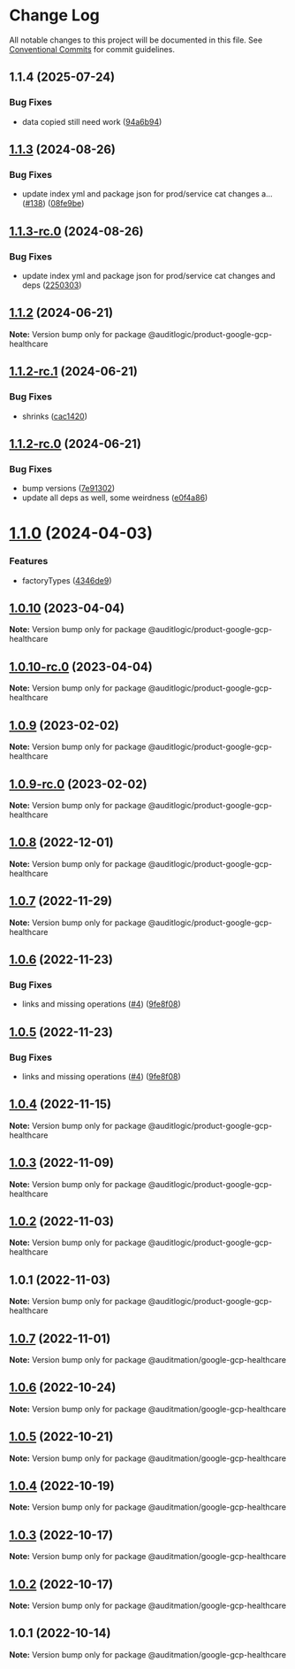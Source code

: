 # Change Log

All notable changes to this project will be documented in this file.
See [Conventional Commits](https://conventionalcommits.org) for commit guidelines.

## 1.1.4 (2025-07-24)


### Bug Fixes

* data copied still need work ([94a6b94](https://github.com/zerobias-org/product/commit/94a6b942fb0516367548599d739529536132755a))





## [1.1.3](https://github.com/auditlogic/product/compare/@auditlogic/product-google-gcp-healthcare@1.1.2...@auditlogic/product-google-gcp-healthcare@1.1.3) (2024-08-26)


### Bug Fixes

* update index yml and package json for prod/service cat changes a… ([#138](https://github.com/auditlogic/product/issues/138)) ([08fe9be](https://github.com/auditlogic/product/commit/08fe9beb1c8457462a19bc69caa02e6212d97e1a))





## [1.1.3-rc.0](https://github.com/auditlogic/product/compare/@auditlogic/product-google-gcp-healthcare@1.1.2...@auditlogic/product-google-gcp-healthcare@1.1.3-rc.0) (2024-08-26)


### Bug Fixes

* update index yml and package json for prod/service cat changes and deps ([2250303](https://github.com/auditlogic/product/commit/225030363a363608240135b7ebed386b28f01e4b))





## [1.1.2](https://github.com/auditlogic/product/compare/@auditlogic/product-google-gcp-healthcare@1.1.2-rc.1...@auditlogic/product-google-gcp-healthcare@1.1.2) (2024-06-21)

**Note:** Version bump only for package @auditlogic/product-google-gcp-healthcare





## [1.1.2-rc.1](https://github.com/auditlogic/product/compare/@auditlogic/product-google-gcp-healthcare@1.1.2-rc.0...@auditlogic/product-google-gcp-healthcare@1.1.2-rc.1) (2024-06-21)


### Bug Fixes

* shrinks ([cac1420](https://github.com/auditlogic/product/commit/cac14200fefcd8183ab69fe89a47bd3f70f563e9))





## [1.1.2-rc.0](https://github.com/auditlogic/product/compare/@auditlogic/product-google-gcp-healthcare@1.1.0...@auditlogic/product-google-gcp-healthcare@1.1.2-rc.0) (2024-06-21)


### Bug Fixes

* bump versions ([7e91302](https://github.com/auditlogic/product/commit/7e913023b8b312150ed7762c32fbbe616be71de5))
* update all deps as well, some weirdness ([e0f4a86](https://github.com/auditlogic/product/commit/e0f4a864714e2d3de6bbf3da014d5312fe53be2f))





# [1.1.0](https://github.com/auditlogic/product/compare/@auditlogic/product-google-gcp-healthcare@1.0.10...@auditlogic/product-google-gcp-healthcare@1.1.0) (2024-04-03)


### Features

* factoryTypes ([4346de9](https://github.com/auditlogic/product/commit/4346de92693aee892fccf725338ffc7b80ab182b))





## [1.0.10](https://github.com/auditlogic/product/compare/@auditlogic/product-google-gcp-healthcare@1.0.9...@auditlogic/product-google-gcp-healthcare@1.0.10) (2023-04-04)

**Note:** Version bump only for package @auditlogic/product-google-gcp-healthcare





## [1.0.10-rc.0](https://github.com/auditlogic/product/compare/@auditlogic/product-google-gcp-healthcare@1.0.9...@auditlogic/product-google-gcp-healthcare@1.0.10-rc.0) (2023-04-04)

**Note:** Version bump only for package @auditlogic/product-google-gcp-healthcare





## [1.0.9](https://github.com/auditlogic/product/compare/@auditlogic/product-google-gcp-healthcare@1.0.8...@auditlogic/product-google-gcp-healthcare@1.0.9) (2023-02-02)

**Note:** Version bump only for package @auditlogic/product-google-gcp-healthcare





## [1.0.9-rc.0](https://github.com/auditlogic/product/compare/@auditlogic/product-google-gcp-healthcare@1.0.8...@auditlogic/product-google-gcp-healthcare@1.0.9-rc.0) (2023-02-02)

**Note:** Version bump only for package @auditlogic/product-google-gcp-healthcare





## [1.0.8](https://github.com/auditlogic/product/compare/@auditlogic/product-google-gcp-healthcare@1.0.7...@auditlogic/product-google-gcp-healthcare@1.0.8) (2022-12-01)

**Note:** Version bump only for package @auditlogic/product-google-gcp-healthcare





## [1.0.7](https://github.com/auditlogic/product/compare/@auditlogic/product-google-gcp-healthcare@1.0.6...@auditlogic/product-google-gcp-healthcare@1.0.7) (2022-11-29)

**Note:** Version bump only for package @auditlogic/product-google-gcp-healthcare





## [1.0.6](https://github.com/auditlogic/product/compare/@auditlogic/product-google-gcp-healthcare@1.0.4...@auditlogic/product-google-gcp-healthcare@1.0.6) (2022-11-23)


### Bug Fixes

* links and missing operations ([#4](https://github.com/auditlogic/product/issues/4)) ([9fe8f08](https://github.com/auditlogic/product/commit/9fe8f08fe7c57fdb79f991ac35bd6ac2e7dcad38))





## [1.0.5](https://github.com/auditlogic/product/compare/@auditlogic/product-google-gcp-healthcare@1.0.4...@auditlogic/product-google-gcp-healthcare@1.0.5) (2022-11-23)


### Bug Fixes

* links and missing operations ([#4](https://github.com/auditlogic/product/issues/4)) ([9fe8f08](https://github.com/auditlogic/product/commit/9fe8f08fe7c57fdb79f991ac35bd6ac2e7dcad38))





## [1.0.4](https://github.com/auditlogic/product/compare/@auditlogic/product-google-gcp-healthcare@1.0.3...@auditlogic/product-google-gcp-healthcare@1.0.4) (2022-11-15)

**Note:** Version bump only for package @auditlogic/product-google-gcp-healthcare





## [1.0.3](https://github.com/auditlogic/product/compare/@auditlogic/product-google-gcp-healthcare@1.0.2...@auditlogic/product-google-gcp-healthcare@1.0.3) (2022-11-09)

**Note:** Version bump only for package @auditlogic/product-google-gcp-healthcare





## [1.0.2](https://github.com/auditlogic/product/compare/@auditlogic/product-google-gcp-healthcare@1.0.1...@auditlogic/product-google-gcp-healthcare@1.0.2) (2022-11-03)

**Note:** Version bump only for package @auditlogic/product-google-gcp-healthcare





## 1.0.1 (2022-11-03)

**Note:** Version bump only for package @auditlogic/product-google-gcp-healthcare





## [1.0.7](https://github.com/auditmation/store-content/compare/@auditmation/google-gcp-healthcare@1.0.6...@auditmation/google-gcp-healthcare@1.0.7) (2022-11-01)

**Note:** Version bump only for package @auditmation/google-gcp-healthcare





## [1.0.6](https://github.com/auditmation/store-content/compare/@auditmation/google-gcp-healthcare@1.0.5...@auditmation/google-gcp-healthcare@1.0.6) (2022-10-24)

**Note:** Version bump only for package @auditmation/google-gcp-healthcare





## [1.0.5](https://github.com/auditmation/store-content/compare/@auditmation/google-gcp-healthcare@1.0.4...@auditmation/google-gcp-healthcare@1.0.5) (2022-10-21)

**Note:** Version bump only for package @auditmation/google-gcp-healthcare





## [1.0.4](https://github.com/auditmation/store-content/compare/@auditmation/google-gcp-healthcare@1.0.3...@auditmation/google-gcp-healthcare@1.0.4) (2022-10-19)

**Note:** Version bump only for package @auditmation/google-gcp-healthcare





## [1.0.3](https://github.com/auditmation/store-content/compare/@auditmation/google-gcp-healthcare@1.0.2...@auditmation/google-gcp-healthcare@1.0.3) (2022-10-17)

**Note:** Version bump only for package @auditmation/google-gcp-healthcare





## [1.0.2](https://github.com/auditmation/store-content/compare/@auditmation/google-gcp-healthcare@1.0.1...@auditmation/google-gcp-healthcare@1.0.2) (2022-10-17)

**Note:** Version bump only for package @auditmation/google-gcp-healthcare





## 1.0.1 (2022-10-14)

**Note:** Version bump only for package @auditmation/google-gcp-healthcare
